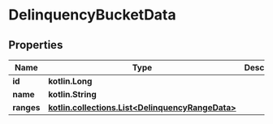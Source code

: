 
# DelinquencyBucketData

## Properties
| Name | Type | Description | Notes |
| ------------ | ------------- | ------------- | ------------- |
| **id** | **kotlin.Long** |  |  [optional] |
| **name** | **kotlin.String** |  |  [optional] |
| **ranges** | [**kotlin.collections.List&lt;DelinquencyRangeData&gt;**](DelinquencyRangeData.md) |  |  [optional] |



